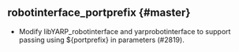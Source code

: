 robotinterface_portprefix {#master}
--------------

* Modify libYARP_robotinterface and yarprobotinterface to support
  passing using ${portprefix} in parameters (#2819).
